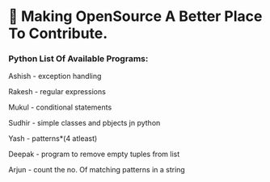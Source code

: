 # :memo: Making OpenSource A Better Place To Contribute.

### Python List Of Available Programs:

Ashish - exception handling 

Rakesh - regular expressions

Mukul - conditional statements

Sudhir - simple classes and pbjects jn python

Yash - patterns*(4 atleast)

Deepak - program to remove empty tuples from list

Arjun - count the no. Of matching patterns in a string 



